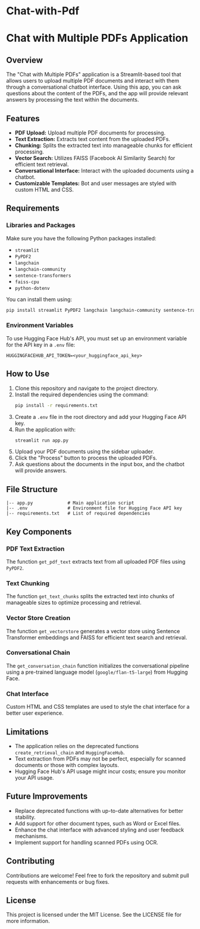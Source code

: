 # Chat-with-Pdf
# Chat with Multiple PDFs Application

## Overview
The "Chat with Multiple PDFs" application is a Streamlit-based tool that allows users to upload multiple PDF documents and interact with them through a conversational chatbot interface. Using this app, you can ask questions about the content of the PDFs, and the app will provide relevant answers by processing the text within the documents.

## Features
- **PDF Upload:** Upload multiple PDF documents for processing.
- **Text Extraction:** Extracts text content from the uploaded PDFs.
- **Chunking:** Splits the extracted text into manageable chunks for efficient processing.
- **Vector Search:** Utilizes FAISS (Facebook AI Similarity Search) for efficient text retrieval.
- **Conversational Interface:** Interact with the uploaded documents using a chatbot.
- **Customizable Templates:** Bot and user messages are styled with custom HTML and CSS.

## Requirements
### Libraries and Packages
Make sure you have the following Python packages installed:
- `streamlit`
- `PyPDF2`
- `langchain`
- `langchain-community`
- `sentence-transformers`
- `faiss-cpu`
- `python-dotenv`

You can install them using:
```bash
pip install streamlit PyPDF2 langchain langchain-community sentence-transformers faiss-cpu python-dotenv
```

### Environment Variables
To use Hugging Face Hub's API, you must set up an environment variable for the API key in a `.env` file:
```plaintext
HUGGINGFACEHUB_API_TOKEN=<your_huggingface_api_key>
```

## How to Use
1. Clone this repository and navigate to the project directory.
2. Install the required dependencies using the command:
   ```bash
   pip install -r requirements.txt
   ```
3. Create a `.env` file in the root directory and add your Hugging Face API key.
4. Run the application with:
   ```bash
   streamlit run app.py
   ```
5. Upload your PDF documents using the sidebar uploader.
6. Click the "Process" button to process the uploaded PDFs.
7. Ask questions about the documents in the input box, and the chatbot will provide answers.

## File Structure
```
|-- app.py             # Main application script
|-- .env               # Environment file for Hugging Face API key
|-- requirements.txt   # List of required dependencies
```

## Key Components
### PDF Text Extraction
The function `get_pdf_text` extracts text from all uploaded PDF files using `PyPDF2`.

### Text Chunking
The function `get_text_chunks` splits the extracted text into chunks of manageable sizes to optimize processing and retrieval.

### Vector Store Creation
The function `get_vectorstore` generates a vector store using Sentence Transformer embeddings and FAISS for efficient text search and retrieval.

### Conversational Chain
The `get_conversation_chain` function initializes the conversational pipeline using a pre-trained language model (`google/flan-t5-large`) from Hugging Face.

### Chat Interface
Custom HTML and CSS templates are used to style the chat interface for a better user experience.

## Limitations
- The application relies on the deprecated functions `create_retrieval_chain` and `HuggingFaceHub`.
- Text extraction from PDFs may not be perfect, especially for scanned documents or those with complex layouts.
- Hugging Face Hub's API usage might incur costs; ensure you monitor your API usage.

## Future Improvements
- Replace deprecated functions with up-to-date alternatives for better stability.
- Add support for other document types, such as Word or Excel files.
- Enhance the chat interface with advanced styling and user feedback mechanisms.
- Implement support for handling scanned PDFs using OCR.

## Contributing
Contributions are welcome! Feel free to fork the repository and submit pull requests with enhancements or bug fixes.

## License
This project is licensed under the MIT License. See the LICENSE file for more information.


